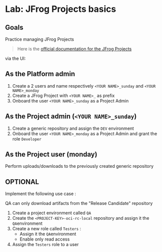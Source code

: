 # Lab: JFrog Projects basics

## Goals

Practice managing JFrog Projects

> Here is the [official documentation for the JFrog Projects](https://jfrog.com/help/r/jfrog-platform-administration-documentation/get-started-with-projects)

via the UI:

## As the Platform admin

1. Create a 2 users and name respectively ```<YOUR NAME>_sunday``` and ```<YOUR NAME>_monday```
2. Create a JFrog Project with ```<YOUR NAME>_``` as prefix
3. Onboard the user ```<YOUR NAME>_sunday``` as a Project Admin

## As the Project admin (```<YOUR NAME>_sunday```)

1. Create a generic repository and assign the ```DEV``` environment
2. Onboard the user ```<YOUR NAME>_monday``` as a Project Admin and grant the role ```Developer```

## As the Project user (monday)

Perform uploads/downloads to the previously created generic repository

## OPTIONAL

Implement the following use case :

QA can only download artifacts from the "Release Candidate" repository

1. Create a project environment called ```QA```
2. Create the ```<PROJECT-KEY>-oci-rc-local``` repository and assign it the ```QA```environment
3. Create a new role called ```Testers``` :
    + Assign it the ```QA```environment
    + Enable only read access
4. Assign the ```Testers``` role to a user

